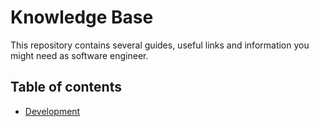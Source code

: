 # Knowledge Base
This repository contains several guides, useful links and information you might need as software engineer. 

## Table of contents
- [Development](./development)